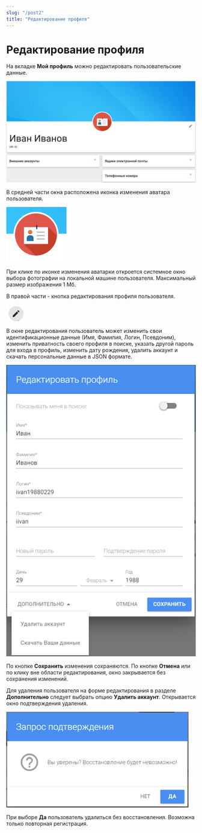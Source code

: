 ```yaml
---
slug: "/post2"
title: "Редактирование профиля"
---
```

# Редактирование профиля

На вкладке **Мой профиль** можно редактировать пользовательские данные.

![main-profile.png](images/main-profile.png "Мой профиль")

В средней части окна расположена иконка изменения аватара пользователя.

![edit-foto.png](./images/edit-foto.png "Иконка изменения аватара пользователя")

При клике по иконке изменения аватарки откроется системное окно выбора фотографии на локальной машине пользователя. Максимальный размер изображения 1 Мб.

В правой части - кнопка редактирования профиля пользователя.

![edit-button.png](./images/edit-button.png "Кнопка редактирования профиля пользователя")
	
В окне редактирования пользователь может изменить свои идентификационные данные (Имя, Фамилия, Логин, Псевдоним), изменить приватность своего профиля в поиске, указать другой пароль для входа в профиль, изменить дату рождения, удалить аккаунт и скачать персональные данные в JSON формате.

![edit-profile.png](./images/edit-profile.png "Окно редактирования профиля пользователя")

По кнопке **Сохранить** изменения сохраняются.
По кнопке **Отмена** или по клику вне области редактирования, окно закрывается без сохранения изменений. 

Для удаления пользователя на форме редактирования в разделе **Дополнительно** следует выбрать опцию **Удалить аккаунт**.
Открывается окно подтверждения удаления.

![delete-profile.png](./images/delete-profile.png "Подтверждение удаления аккаунта")

При выборе **Да** пользователь удалиться без восстановления. Возможна только повторная регистрация.